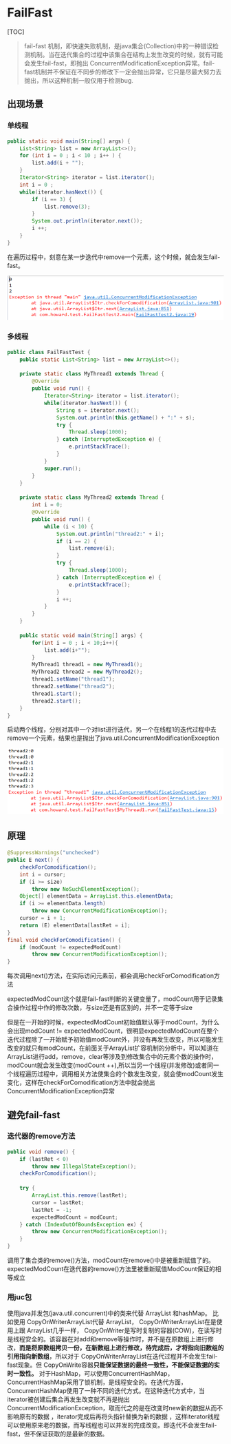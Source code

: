 # FailFast

[TOC]



> fail-fast 机制，即快速失败机制，是java集合(Collection)中的一种错误检测机制。当在迭代集合的过程中该集合在结构上发生改变的时候，就有可能会发生fail-fast，即抛出 ConcurrentModificationException异常。fail-fast机制并不保证在不同步的修改下一定会抛出异常，它只是尽最大努力去抛出，所以这种机制一般仅用于检测bug.



## 出现场景

### 单线程

~~~java
public static void main(String[] args) {
    List<String> list = new ArrayList<>();
    for (int i = 0 ; i < 10 ; i++ ) {
        list.add(i + "");
    }
    Iterator<String> iterator = list.iterator();
    int i = 0 ;
    while(iterator.hasNext()) {
        if (i == 3) {
            list.remove(3);
        }
        System.out.println(iterator.next());
        i ++;
    }
}
~~~

在遍历过程中，刻意在某一步迭代中remove一个元素，这个时候，就会发生fail-fast。

![img](images/20171030163958839.png)



### 多线程

~~~java
public class FailFastTest {
    public static List<String> list = new ArrayList<>();

    private static class MyThread1 extends Thread {
        @Override
        public void run() {
            Iterator<String> iterator = list.iterator();
            while(iterator.hasNext()) {
                String s = iterator.next();
                System.out.println(this.getName() + ":" + s);
                try {
                    Thread.sleep(1000);
                } catch (InterruptedException e) {
                    e.printStackTrace();
                }
            }
            super.run();
        }
    }

    private static class MyThread2 extends Thread {
        int i = 0;
        @Override
        public void run() {
            while (i < 10) {
                System.out.println("thread2:" + i);
                if (i == 2) {
                    list.remove(i);
                }
                try {
                    Thread.sleep(1000);
                } catch (InterruptedException e) {
                    e.printStackTrace();
                }
                i ++;
            }
        }
    }

    public static void main(String[] args) {
        for(int i = 0 ; i < 10;i++){
            list.add(i+"");
        }
        MyThread1 thread1 = new MyThread1();
        MyThread2 thread2 = new MyThread2();
        thread1.setName("thread1");
        thread2.setName("thread2");
        thread1.start();
        thread2.start();
    }
}
~~~

启动两个线程，分别对其中一个对list进行迭代，另一个在线程1的迭代过程中去remove一个元素，结果也是抛出了java.util.ConcurrentModificationException

![img](images/20171030164008747.png)



## 原理

~~~java
@SuppressWarnings("unchecked")
public E next() {
    checkForComodification();
    int i = cursor;
    if (i >= size)
        throw new NoSuchElementException();
    Object[] elementData = ArrayList.this.elementData;
    if (i >= elementData.length)
        throw new ConcurrentModificationException();
    cursor = i + 1;
    return (E) elementData[lastRet = i];
}
final void checkForComodification() {
    if (modCount != expectedModCount)
        throw new ConcurrentModificationException();
}
~~~

每次调用next()方法，在实际访问元素前，都会调用checkForComodification方法

expectedModCount这个就是fail-fast判断的关键变量了，modCount用于记录集合操作过程中作的修改次数，与size还是有区别的，并不一定等于size

但是在一开始的时候，expectedModCount初始值默认等于modCount，为什么会出现modCount != expectedModCount，很明显expectedModCount在整个迭代过程除了一开始赋予初始值modCount外，并没有再发生改变，所以可能发生改变的就只有modCount，在前面关于ArrayList扩容机制的分析中，可以知道在ArrayList进行add，remove，clear等涉及到修改集合中的元素个数的操作时，modCount就会发生改变(modCount ++),所以当另一个线程(并发修改)或者同一个线程遍历过程中，调用相关方法使集合的个数发生改变，就会使modCount发生变化，这样在checkForComodification方法中就会抛出ConcurrentModificationException异常



## 避免fail-fast

### 迭代器的remove方法

~~~java
public void remove() {
    if (lastRet < 0)
        throw new IllegalStateException();
    checkForComodification();

    try {
        ArrayList.this.remove(lastRet);
        cursor = lastRet;
        lastRet = -1;
        expectedModCount = modCount;
    } catch (IndexOutOfBoundsException ex) {
        throw new ConcurrentModificationException();
    }
}
~~~

调用了集合类的remove()方法，modCount在remove()中是被重新赋值了的。expectedModCount在迭代器的remove()方法里被重新赋值ModCount保证的相等成立



### 用juc包

使用java并发包(java.util.concurrent)中的类来代替 ArrayList 和hashMap。
比如使用 CopyOnWriterArrayList代替 ArrayList， CopyOnWriterArrayList在是使用上跟 ArrayList几乎一样， CopyOnWriter是写时复制的容器(COW)，在读写时是线程安全的。该容器在对add和remove等操作时，并不是在原数组上进行修改，**而是将原数组拷贝一份，在新数组上进行修改，待完成后，才将指向旧数组的引用指向新数组**，所以对于 CopyOnWriterArrayList在迭代过程并不会发生fail-fast现象。但 CopyOnWrite容器**只能保证数据的最终一致性，不能保证数据的实时一致性。**
对于HashMap，可以使用ConcurrentHashMap， ConcurrentHashMap采用了锁机制，是线程安全的。在迭代方面，ConcurrentHashMap使用了一种不同的迭代方式。在这种迭代方式中，当iterator被创建后集合再发生改变就不再是抛出ConcurrentModificationException，取而代之的是在改变时new新的数据从而不影响原有的数据 ，iterator完成后再将头指针替换为新的数据 ，这样iterator线程可以使用原来老的数据，而写线程也可以并发的完成改变。即迭代不会发生fail-fast，但不保证获取的是最新的数据。









